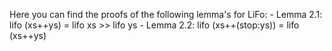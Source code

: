 Here you can find the proofs of the following lemma's for LiFo: 
      - Lemma 2.1: lifo (xs++ys) = lifo xs >> lifo ys
      - Lemma 2.2: lifo (xs++(stop:ys)) = lifo (xs++ys)
